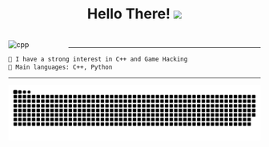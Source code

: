 <h1 align="center">
  Hello There!
  <img src="https://media.giphy.com/media/hvRJCLFzcasrR4ia7z/giphy.gif" width="30"></h1>
<br/>

<img align="left" src="https://upload.wikimedia.org/wikipedia/commons/1/18/ISO_C%2B%2B_Logo.svg" alt="cpp" width="120" />
<hr>

```
📝 I have a strong interest in C++ and Game Hacking
🌟 Main languages: C++, Python
```
<hr>

<div align="center">
  <img  src="https://github.com/1999AZZAR/1999AZZAR/blob/main/resources/img/grid-snake.svg"
       alt="snake" /></a>
</div>
